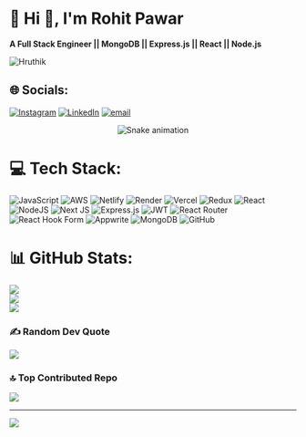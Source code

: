 # 💫 Hi 👋, I'm Rohit Pawar
**A Full Stack Engineer || MongoDB || Express.js || React || Node.js**
<!--Profile Count Badge-->
<p align="left">
  <img src="https://komarev.com/ghpvc/?username=Hruthik-28&label=Profile%20views&color=770677&style=for-the-badge&logo=star" alt="Hruthik" style="padding-right:20px;" />
</p>


## 🌐 Socials:
[![Instagram](https://img.shields.io/badge/Instagram-%23E4405F.svg?logo=Instagram&logoColor=white)](https://instagram.com/ro_hit__pawar_) [![LinkedIn](https://img.shields.io/badge/LinkedIn-%230077B5.svg?logo=linkedin&logoColor=white)](https://linkedin.com/in/rohit-kumar-1a6027243) [![email](https://img.shields.io/badge/Email-D14836?logo=gmail&logoColor=white)](mailto:rohitkodle13955931@gmail.com) 

<!-- Snake Game Repo View -->

<div align="center">
  <img src="https://profile-readme-generator.com/assets/snake.svg" alt="Snake animation" />
</div>

# 💻 Tech Stack:
![JavaScript](https://img.shields.io/badge/javascript-%23323330.svg?style=for-the-badge&logo=javascript&logoColor=%23F7DF1E) ![AWS](https://img.shields.io/badge/AWS-%23FF9900.svg?style=for-the-badge&logo=amazon-aws&logoColor=white) ![Netlify](https://img.shields.io/badge/netlify-%23000000.svg?style=for-the-badge&logo=netlify&logoColor=#00C7B7) ![Render](https://img.shields.io/badge/Render-%46E3B7.svg?style=for-the-badge&logo=render&logoColor=white) ![Vercel](https://img.shields.io/badge/vercel-%23000000.svg?style=for-the-badge&logo=vercel&logoColor=white) ![Redux](https://img.shields.io/badge/redux-%23593d88.svg?style=for-the-badge&logo=redux&logoColor=white) ![React](https://img.shields.io/badge/react-%2320232a.svg?style=for-the-badge&logo=react&logoColor=%2361DAFB) ![NodeJS](https://img.shields.io/badge/node.js-6DA55F?style=for-the-badge&logo=node.js&logoColor=white) ![Next JS](https://img.shields.io/badge/Next-black?style=for-the-badge&logo=next.js&logoColor=white) ![Express.js](https://img.shields.io/badge/express.js-%23404d59.svg?style=for-the-badge&logo=express&logoColor=%2361DAFB) ![JWT](https://img.shields.io/badge/JWT-black?style=for-the-badge&logo=JSON%20web%20tokens) ![React Router](https://img.shields.io/badge/React_Router-CA4245?style=for-the-badge&logo=react-router&logoColor=white) ![React Hook Form](https://img.shields.io/badge/React%20Hook%20Form-%23EC5990.svg?style=for-the-badge&logo=reacthookform&logoColor=white) ![Appwrite](https://img.shields.io/badge/Appwrite-%23FD366E.svg?style=for-the-badge&logo=appwrite&logoColor=white) ![MongoDB](https://img.shields.io/badge/MongoDB-%234ea94b.svg?style=for-the-badge&logo=mongodb&logoColor=white) ![GitHub](https://img.shields.io/badge/github-%23121011.svg?style=for-the-badge&logo=github&logoColor=white)
# 📊 GitHub Stats:
![](https://github-readme-stats.vercel.app/api?username=PawarRohit132&theme=dark&hide_border=false&include_all_commits=true&count_private=false)<br/>
![](https://nirzak-streak-stats.vercel.app/?user=PawarRohit132&theme=dark&hide_border=false)<br/>
![](https://github-readme-stats.vercel.app/api/top-langs/?username=PawarRohit132&theme=dark&hide_border=false&include_all_commits=true&count_private=false&layout=compact)

### ✍️ Random Dev Quote
![](https://quotes-github-readme.vercel.app/api?type=horizontal&theme=dark)


### 🔝 Top Contributed Repo
![](https://github-contributor-stats.vercel.app/api?username=PawarRohit132&limit=5&theme=dark&combine_all_yearly_contributions=true)

---
[![](https://visitcount.itsvg.in/api?id=PawarRohit132&icon=0&color=0)](https://visitcount.itsvg.in)

<!-- Proudly created with GPRM ( https://gprm.itsvg.in ) -->
